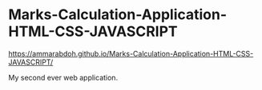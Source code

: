 # Marks-Calculation-Application-HTML-CSS-JAVASCRIPT
https://ammarabdoh.github.io/Marks-Calculation-Application-HTML-CSS-JAVASCRIPT/

My second ever web application.
